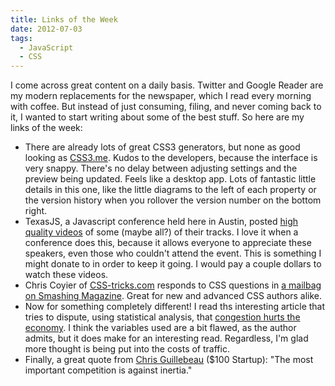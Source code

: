 ```yaml
---
title: Links of the Week
date: 2012-07-03
tags:
  - JavaScript
  - CSS
---
```


I come across great content on a daily basis. Twitter and Google Reader are my modern replacements for the newspaper, which I read every morning with coffee. But instead of just consuming, filing, and never coming back to it, I wanted to start writing about some of the best stuff. So here are my links of the week:

- There are already lots of great CSS3 generators, but none as good looking as [CSS3.me](http://css3.me). Kudos to the developers, because the interface is very snappy. There's no delay between adjusting settings and the preview being updated. Feels like a desktop app. Lots of fantastic little details in this one, like the little diagrams to the left of each property or the version history when you rollover the version number on the bottom right.
- TexasJS, a Javascript conference held here in Austin, posted [high quality videos](http://vimeo.com/channels/txjs) of some (maybe all?) of their tracks. I love it when a conference does this, because it allows everyone to appreciate these speakers, even those who couldn't attend the event. This is something I might donate to in order to keep it going. I would pay a couple dollars to watch these videos.
- Chris Coyier of [CSS-tricks.com](http://www.css-tricks.com) responds to CSS questions in [a mailbag on Smashing Magazine](http://coding.smashingmagazine.com/2012/06/14/coding-qa-with-chris-coyier-box-sizing-and-css-sprites/). Great for new and advanced CSS authors alike.
- Now for something completely different! I read ths interesting article that tries to dispute, using statistical analysis, that [congestion hurts the economy](http://www.theatlanticcities.com/commute/2012/06/defense-congestion/2118/). I think the variables used are a bit flawed, as the author admits, but it does make for an interesting read. Regardless, I'm glad more thought is being put into the costs of traffic.
- Finally, a great quote from [Chris Guillebeau](http://chrisguillebeau.com/3x5/establish-new-income/) (\$100 Startup): "The most important competition is against inertia."
